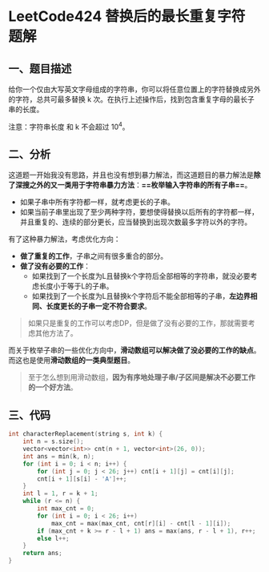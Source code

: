 # LeetCode424 替换后的最长重复字符 题解

## 一、题目描述

给你一个仅由大写英文字母组成的字符串，你可以将任意位置上的字符替换成另外的字符，总共可最多替换 k 次。在执行上述操作后，找到包含重复字母的最长子串的长度。

注意：字符串长度 和 k 不会超过 $10^4$。



## 二、分析

这道题一开始我没有思路，并且也没有想到暴力解法，而这道题目的暴力解法是**除了深搜之外的又一类用于字符串暴力方法**：**==枚举输入字符串的所有子串==**。

+ 如果子串中所有字符都一样，就考虑更长的子串。
+ 如果当前子串里出现了至少两种字符，要想使得替换以后所有的字符都一样，并且重复的、连续的部分更长，应当替换到出现次数最多字符以外的字符。

有了这种暴力解法，考虑优化方向：

+ **做了重复的工作**，子串之间有很多重合的部分。
+ **做了没有必要的工作**：
  + 如果找到了一个长度为L且替换k个字符后全部相等的字符串，就没必要考虑长度小于等于L的子串。
  + 如果找到了一个长度为L且替换k个字符后不能全部相等的子串，**左边界相同、长度更长的子串一定不符合要求**。

> 如果只是重复的工作可以考虑DP，但是做了没有必要的工作，那就需要考虑其他方法了。

而关于枚举子串的一些优化方向中，**滑动数组可以解决做了没必要的工作的缺点**。而这也是使用**滑动数组的一类典型题目**。

> 至于怎么想到用滑动数组，**因为有序地处理子串/子区间是解决不必要工作的一个好方法**。



## 三、代码

```c++
int characterReplacement(string s, int k) {
    int n = s.size();
    vector<vector<int>> cnt(n + 1, vector<int>(26, 0));
    int ans = min(k, n);
    for (int i = 0; i < n; i++) {
        for (int j = 0; j < 26; j++) cnt[i + 1][j] = cnt[i][j];
        cnt[i + 1][s[i] - 'A']++;
    }
    int l = 1, r = k + 1;
    while (r <= n) {
        int max_cnt = 0;
        for (int i = 0; i < 26; i++) 
            max_cnt = max(max_cnt, cnt[r][i] - cnt[l - 1][i]);
        if (max_cnt + k >= r - l + 1) ans = max(ans, r - l + 1), r++;
        else l++;
    }
    return ans;
}
```


